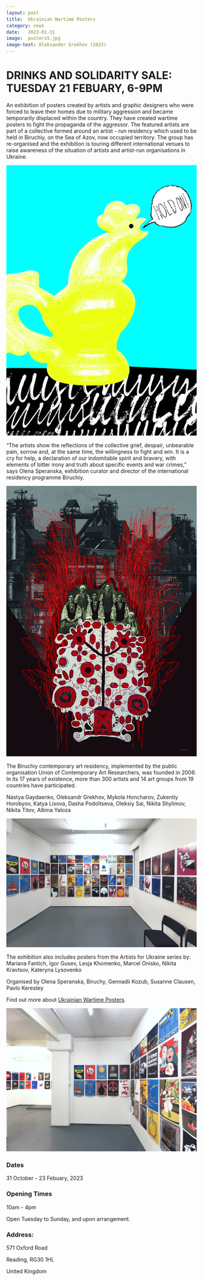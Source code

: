 ```yaml
---
layout: post
title:  Ukrainian Wartime Posters
category: news
date:   2023-01-31
image:  posters5.jpg
image-text: Oleksander Grekhov (2022)
---
```

# DRINKS AND SOLIDARITY SALE: TUESDAY 21 FEBUARY, 6-9PM

An exhibition of posters created by artists and graphic designers who were forced to leave their homes due to military aggression and became temporarily displaced within the country. They have created wartime posters to fight the propaganda of the aggressor. The featured artists are part of a collective formed around an artist - run residency which used to be held in Biruchiy, on the Sea of Azov, now occupied territory. The group has re-organised and the exhibition is touring different international venues to raise awareness of the situation of artists and artist-run organisations in Ukraine.

![](/assets/images/posters6.jpg)

“The artists show the reflections of the collective grief, despair, unbearable pain, sorrow and, at the same time, the willingness to fight and win. It is a cry for help, a declaration of our indomitable spirit and bravery, with elements of bitter irony and truth about specific events and war crimes,” says Olena Speranska, exhibition curator and director of the international residency programme Biruchiy.

![](/assets/images/posters7.jpg)

The Biruchiy contemporary art residency, implemented by the public organisation Union of Contemporary Art Researchers, was founded in 2006. In its 17 years of existence, more than 300 artists and 14 art groups from 19 countries have participated.

Nastya Gaydaenko, Oleksandr Grekhov, Mykola Honcharov, Zukentiy Horobyov, Katya Lisova, Dasha Podoltseva, Oleksiy Sai, Nikita Shylimov, Nikita Titov, Albina Yaloza

![](/assets/images/posters3.jpg)

The exhibition also includes posters from the Artists for Ukraine series by: Mariana Fantich, Igor Gusev, Lesja Khomenko, Marcel Onisko, Nikita Kravtsov, Kateryna Lysovenko

Organised by Olena Speranska, Biruchy, Gennadii Kozub, Susanne Clausen, Pavlo Kerestey

Find out more about <a href="https://www.ukrainianposter.com">Ukrainian Wartime Posters</a>.

![](/assets/images/posters2.jpg)

### Dates

31 October - 23 Febuary, 2023

### Opening Times

10am - 4pm

Open Tuesday to Sunday, and upon arrangement. 

### Address:

571 Oxford Road

Reading, RG30 1HL

United Kingdom



